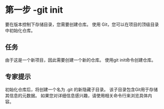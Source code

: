 # 第一步 -git init
要在版本控制下存储目录，您需要创建仓库。 使用 Git，您可以在项目的顶级目录中初始化仓库。

## 任务
由于这是一个新项目，因此需要创建一个新的仓库。 使用git init命令创建仓库。

## 专家提示
初始化仓库后，将创建一个名为 .git 的新隐藏子目录。 该子目录包含Git用于存储其信息的元数据。 如果您对详细信息感兴趣，请使用相关命令行来浏览具体内容。
